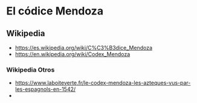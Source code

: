 # El códice Mendoza





## Wikipedia
- https://es.wikipedia.org/wiki/C%C3%B3dice_Mendoza
- https://en.wikipedia.org/wiki/Codex_Mendoza



### Wikipedia Otros
- https://www.laboiteverte.fr/le-codex-mendoza-les-azteques-vus-par-les-espagnols-en-1542/
- 
